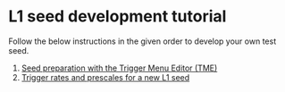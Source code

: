 # L1 seed development tutorial

Follow the below instructions in the given order to develop your own test seed.

1. [Seed preparation with the Trigger Menu Editor (TME)](TME-seed-development/)
1. [Trigger rates and prescales for a new L1 seed](rate-estimation/)
